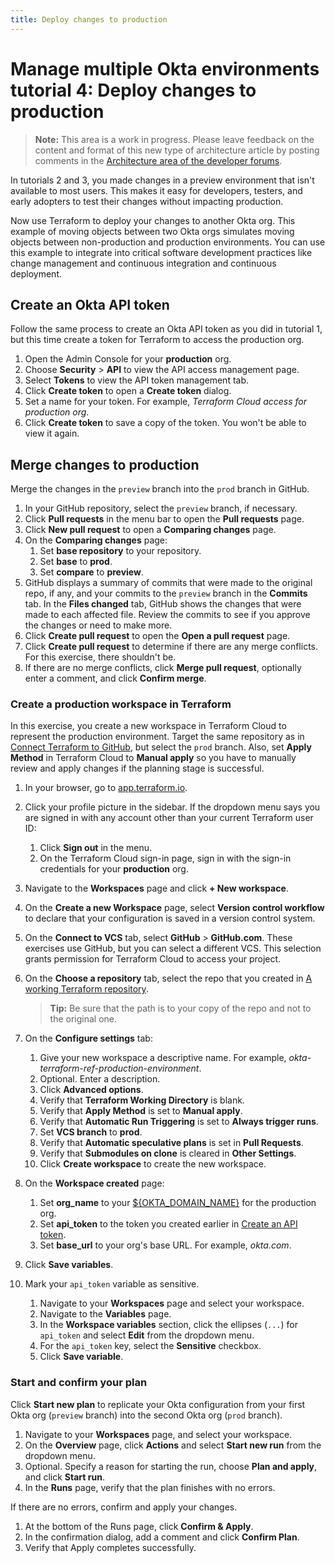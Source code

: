 ```yaml
---
title: Deploy changes to production
---
```


# Manage multiple Okta environments tutorial 4: Deploy changes to production

> **Note:** This area is a work in progress. Please leave feedback on the content and format of this new type of architecture article by posting comments in the [Architecture area of the developer forums](https://devforum.okta.com/c/questions/architecture/24).

In tutorials 2 and 3, you made changes in a preview environment that isn't available to most users. This makes it easy for developers, testers, and early adopters to test their changes without impacting production.

Now use Terraform to deploy your changes to another Okta org. This example of moving objects between two Okta orgs simulates moving objects between non-production and production environments. You can use this example to integrate into critical software development practices like change management and continuous integration and continuous deployment.

## Create an Okta API token

Follow the same process to create an Okta API token as you did in tutorial 1, but this time create a token for Terraform to access the production org.

1. Open the Admin Console for your **production** org.
1. Choose **Security** > **API** to view the API access management page.
1. Select **Tokens** to view the API token management tab.
1. Click **Create token** to open a **Create token** dialog.
1. Set a name for your token. For example, _Terraform Cloud access for production org_.
1. Click **Create token** to save a copy of the token. You won't be able to view it again.

## Merge changes to production

Merge the changes in the `preview` branch into the `prod` branch in GitHub.

1. In your GitHub repository, select the `preview` branch, if necessary.
2. Click **Pull requests** in the menu bar to open the **Pull requests** page.
3. Click **New pull request** to open a **Comparing changes** page.
4. On the **Comparing changes** page:
   1. Set **base repository** to your repository.
   2. Set **base** to **prod**.
   3. Set **compare** to **preview**.
5. GitHub displays a summary of commits that were made to the original repo, if any, and your commits to the `preview` branch in the **Commits** tab. In the **Files changed** tab, GitHub shows the changes that were made to each affected file. Review the commits to see if you approve the changes or need to make more.
6. Click **Create pull request** to open the **Open a pull request** page.
7. Click **Create pull request** to determine if there are any merge conflicts. For this exercise, there shouldn't be.
8. If there are no merge conflicts, click **Merge pull request**, optionally enter a comment, and click **Confirm merge**.

### Create a production workspace in Terraform

In this exercise, you create a new workspace in Terraform Cloud to represent the production environment. Target the same repository as in [Connect Terraform to GitHub](/architecture-center/tutorials/mmoe/lab-1-configure-terraform-cloud/#connect-terraform-to-github), but select the `prod` branch. Also, set **Apply Method** in Terraform Cloud to **Manual apply** so you have to manually review and apply changes if the planning stage is successful.

1. In your browser, go to [app.terraform.io](app.terraform.io).
1. Click your profile picture in the sidebar. If the dropdown menu says you are signed in with any account other than your current Terraform user ID:
   1. Click **Sign out** in the menu.
   2. On the Terraform Cloud sign-in page, sign in with the sign-in credentials for your **production** org.
1. Navigate to the **Workspaces** page and click **+ New workspace**.
1. On the **Create a new Workspace** page, select **Version control workflow** to declare that your configuration is saved in a version control system.
1. On the **Connect to VCS** tab, select **GitHub** > **GitHub.com**. These exercises use GitHub, but you can select a different VCS. This selection grants permission for Terraform Cloud to access your project.
1. On the **Choose a repository** tab, select the repo that you created in [A working Terraform repository](/architecture-center/tutorials/mmoe/lab-prerequisites/#a-working-terraform-repository).

   > **Tip:** Be sure that the path is to your copy of the repo and not to the original one.

1. On the **Configure settings** tab:
   1. Give your new workspace a descriptive name. For example, _okta-terraform-ref-production-environment_.
   2. Optional. Enter a description.
   3. Click **Advanced options**.
   4. Verify that **Terraform Working Directory** is blank.
   5. Verify that **Apply Method** is set to **Manual apply**.
   6. Verify that **Automatic Run Triggering** is set to **Always trigger runs**.
   7. Set **VCS branch** to **prod**.
   8. Verify that **Automatic speculative plans** is set in **Pull Requests**.
   9. Verify that **Submodules on clone** is cleared in **Other Settings**.
   10. Click **Create workspace** to create the new workspace.

1. On the **Workspace created** page:
   1. Set **org_name** to your [${OKTA_DOMAIN_NAME}](/architecture-center/tutorials/mmoe/lab-prerequisites/#values-and-variables) for the production org.
   2. Set **api_token** to the token you created earlier in [Create an API token](#create-an-okta-api-token).
   3. Set **base_url** to your org's base URL. For example, _okta.com_.
1. Click **Save variables**.
1. Mark your `api_token` variable as sensitive.
   1. Navigate to your **Workspaces** page and select your workspace.
   2. Navigate to the **Variables** page.
   3. In the **Workspace variables** section, click the ellipses (`...`) for `api_token` and select **Edit** from the dropdown menu.
   4. For the `api_token` key, select the **Sensitive** checkbox.
   5. Click **Save variable**.

### Start and confirm your plan

Click **Start new plan** to replicate your Okta configuration from your first Okta org (`preview` branch) into the second Okta org (`prod` branch).

1. Navigate to your **Workspaces** page, and select your workspace.
2. On the **Overview** page, click **Actions** and select **Start new run** from the dropdown menu.
3. Optional. Specify a reason for starting the run, choose **Plan and apply**, and click **Start run**.
4. In the **Runs** page, verify that the plan finishes with no errors.

If there are no errors, confirm and apply your changes.

1. At the bottom of the Runs page, click **Confirm & Apply**.
2. In the confirmation dialog, add a comment and click **Confirm Plan**.
3. Verify that Apply completes successfully.
